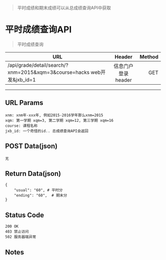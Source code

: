 > 平时成绩和期末成绩可以从总成绩查询API中获取

# 平时成绩查询API

> 平时成绩查询

| URL |  Header | Method |
| ------------- |:-------------:| -----:|
| /api/grade/detail/search/?xnm=2015&xqm=3&course=hacks web开发&jxb_id=1 | 信息门户登录header | GET |

<hr/>

## URL Params

    xnm: xnm年-xxx年, 例如2015-2016学年那么xnm=2015
    xqm: 第一学期 xqm=3, 第二学期 xqm=12, 第三学期 xqm=16
    course: 课程名称
    jxb_id: 一个奇怪的id.. 总成绩查询API会返回

## POST Data(json)

    无

## Return Data(json)

    {
        "usual": "60", # 平时分
        "ending": "60",  # 期末分
    }


## Status Code

    200 OK
    403 禁止访问
    502 服务器端异常

## Notes
